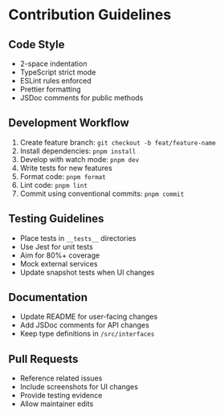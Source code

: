 # Contribution Guidelines

## Code Style

- 2-space indentation
- TypeScript strict mode
- ESLint rules enforced
- Prettier formatting
- JSDoc comments for public methods

## Development Workflow

1. Create feature branch: `git checkout -b feat/feature-name`
2. Install dependencies: `pnpm install`
3. Develop with watch mode: `pnpm dev`
4. Write tests for new features
5. Format code: `pnpm format`
6. Lint code: `pnpm lint`
7. Commit using conventional commits: `pnpm commit`

## Testing Guidelines

- Place tests in `__tests__` directories
- Use Jest for unit tests
- Aim for 80%+ coverage
- Mock external services
- Update snapshot tests when UI changes

## Documentation

- Update README for user-facing changes
- Add JSDoc comments for API changes
- Keep type definitions in `/src/interfaces`

## Pull Requests

- Reference related issues
- Include screenshots for UI changes
- Provide testing evidence
- Allow maintainer edits
